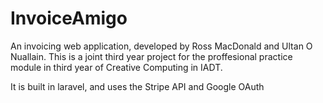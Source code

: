 # InvoiceAmigo
An invoicing web application, developed by Ross MacDonald and Ultan O Nuallain.
This is a joint third year project for the proffesional practice module in third year of Creative Computing in IADT.

It is built in laravel, and uses the Stripe API and Google OAuth
